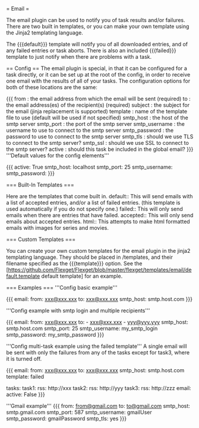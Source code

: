 = Email =

The email plugin can be used to notify you of task results and/or failures. There are two built in templates, or you can make your own template using the Jinja2 templating language.

The {{{default}}} template will notify you of all downloaded entries, and of any failed entries or task aborts. There is also an included {{{failed}}} template to just notify when there are problems with a task.

== Config ==
The email plugin is special, in that it can be configured for a task directly, or it can be set up at the root of the config, in order to receive one email with the results of all of your tasks. The configuration options for both of these locations are the same:

{{{
  from          : the email address from which the email will be sent (required)
  to            : the email address(es) of the recipient(s) (required)
  subject       : the subject for the email (jinja replacement is supported)
  template      : name of the template file to use (default will be used if not specified)
  smtp_host     : the host of the smtp server
  smtp_port     : the port of the smtp server
  smtp_username : the username to use to connect to the smtp server
  smtp_password : the password to use to connect to the smtp server
  smtp_tls      : should we use TLS to connect to the smtp server?
  smtp_ssl      : should we use SSL to connect to the smtp server?
  active        : should this task be included in the global email?
}}}
'''Default values for the config elements'''

{{{
  active: True
  smtp_host: localhost
  smtp_port: 25
  smtp_username:
  smtp_password:
}}}

=== Built-In Templates ===

Here are the templates that come built in.
 default:: This will send emails with a list of accepted entries, and/or a list of failed entries. (this template is used automatically if you do not specify one.)
 failed:: This will only send emails when there are entries that have failed.
 accepted:: This will only send emails about accepted entries.
 html:: This attempts to make html formatted emails with images for series and movies.

=== Custom Templates ===

You can create your own custom templates for the email plugin in the jinja2 templating language. They should be placed in <configpath>/templates, and their filename specified as the {{{template}}} option. See the [https://github.com/Flexget/Flexget/blob/master/flexget/templates/email/default.template default template] for an example.

=== Examples ===
'''Config basic example'''

{{{
email:
  from: xxx@xxx.xxx
  to: xxx@xxx.xxx
  smtp_host: smtp.host.com
}}}

'''Config example with smtp login and multiple recipients'''

{{{
email:
  from: xxx@xxx.xxx
  to:
    - xxx@xxx.xxx
    - yyy@yyy.yyy
  smtp_host: smtp.host.com
  smtp_port: 25
  smtp_username: my_smtp_login
  smtp_password: my_smtp_password
}}}

'''Config multi-task example using the failed template'''
A single email will be sent with only the failures from any of the tasks except for task3, where it is turned off.

{{{
email:
  from: xxx@xxx.xxx
  to: xxx@xxx.xxx
  smtp_host: smtp.host.com
  template: failed

tasks:
  task1:
    rss: http://xxx
  task2:
    rss: http://yyy
  task3:
    rss: http://zzz
    email:
      active: False
}}}

'''Gmail example'''
{{{
    from: from@gmail.com
    to: to@gmail.com
    smtp_host: smtp.gmail.com
    smtp_port: 587
    smtp_username: gmailUser
    smtp_password: gmailPassword
    smtp_tls: yes
}}}